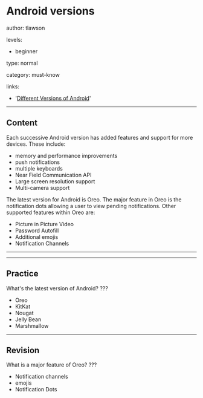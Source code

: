 # Android versions
author: tlawson

levels:

  - beginner

type: normal

category: must-know

links:

  - '[Different Versions of Android](https://developer.android.com/about/dashboards/index.html)'

---
## Content

Each successive Android version has added features and support for more devices. These include:

* memory and performance improvements
* push notifications
* multiple keyboards
* Near Field Communication API
* Large screen resolution support
* Multi-camera support

The latest version for Android is Oreo. The major feature in Oreo is the notification dots allowing a user to view pending notifications.
Other supported features within Oreo are:

* Picture in Picture Video
* Password Autofill
* Additional emojis
* Notification Channels

________________________________________


---
## Practice

What's the latest version of Android?
???

* Oreo
* KitKat
* Nougat
* Jelly Bean
* Marshmallow

---
## Revision

What is a major feature of Oreo?
???

* Notification channels
* emojis
* Notification Dots
